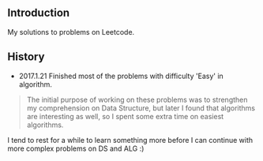 ## Introduction

My solutions to problems on Leetcode.

## History

* 2017.1.21 Finished most of the problems with difficulty 'Easy' in algorithm.

> The initial purpose of working on these problems was to strengthen my comprehension on Data Structure, but later I found that algorithms are interesting as well, so I spent some extra time on easiest algorithms.

I tend to rest for a while to learn something more before I can continue with more complex problems on DS and ALG :) 
